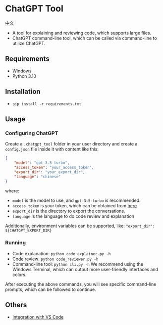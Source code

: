 # ChatGPT Tool

[中文](./readme_zh.md)

- A tool for explaining and reviewing code, which supports large files.
- ChatGPT command-line tool, which can be called via command-line to utilize ChatGPT.

## Requirements

- Windows
- Python 3.10

## Installation

- `pip install -r requirements.txt`

## Usage

### Configuring ChatGPT

Create a `.chatgpt_tool` folder in your user directory and create a `config.json` file inside it with content like this:

```json
{
    "model": "gpt-3.5-turbo",
    "access_token": "your_access_token",
    "export_dir": "your_export_dir",
    "language": "chinese"
}
```

where:

- `model` is the model to use, and `gpt-3.5-turbo` is recommended.
- `access_token` is your token, which can be obtained from [here](https://chat.openai.com/api/auth/session).
- `export_dir` is the directory to export the conversations.
- `language` is the language to do code review and explanation

Additionally, environment variables can be supported, like: `"export_dir": ${CHATGPT_EXPORT_DIR}`

### Running

- Code explanation: `python code_explainer.py -h`
- Code review: `python code_reviewer.py -h`
- Command-line tool: `python cli.py -h` We recommend using the Windows Terminal, which can output more user-friendly interfaces and colors.

After executing the above commands, you will see specific command-line prompts, which can be followed to continue.

## Others

- [Integration with VS Code](./vscode.md)